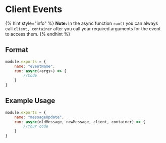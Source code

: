 # **Client Events**
{% hint style="info" %}
**Note:** In the async function `run()` you can always call `client, container` after you call your required arguments for the event to access them.
{% endhint %}
## **Format**
```js
module.exports = {
    name: "eventName",
    run: async(<args>) => {
        //Code
    }
}
```

## **Example Usage**
```js
module.exports = {
    name: "messageUpdate",
    run: async(oldMessage, newMessage, client, container) => {
        //Your code
    }
}
```